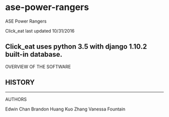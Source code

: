 # ase-power-rangers
ASE Power Rangers


Click_eat last updated 10/31/2016

Click_eat uses python 3.5 with django 1.10.2 built-in database.
------------------------
OVERVIEW OF THE SOFTWARE



HISTORY
-------


-------
AUTHORS

Edwin Chan
Brandon Huang
Kuo Zhang
Vanessa Fountain


